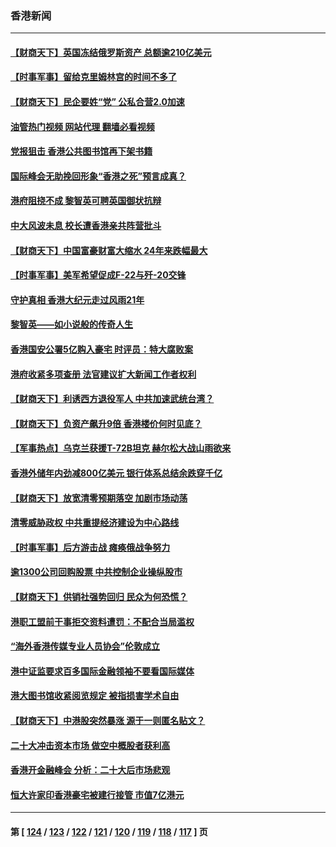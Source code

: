 ### 香港新闻
---
#### [【财商天下】英国冻结俄罗斯资产 总额逾210亿美元](../../pages/ncid1349362/n13865826.md?11152045) 
#### [【时事军事】留给克里姆林宫的时间不多了](../../pages/ncid1349362/n13864990.md?11152045) 
#### [【财商天下】民企要姓“党” 公私合营2.0加速](../../pages/ncid1349362/n13864327.md?11152045) 
#### [油管热门视频 网站代理 翻墙必看视频](http://138.2.39.72:81/youtube.html?epic-marker?11152045)
#### [党报狙击 香港公共图书馆再下架书籍](../../pages/ncid1349362/n13864021.md?11152045) 
#### [国际峰会无助挽回形象“香港之死”预言成真？](../../pages/ncid1349362/n13864010.md?11152045) 
#### [港府阻挠不成 黎智英可聘英国御状抗辩](../../pages/ncid1349362/n13863307.md?11152045) 
#### [中大风波未息 校长遭香港亲共阵营批斗](../../pages/ncid1349362/n13863273.md?11152045) 
#### [【财商天下】中国富豪财富大缩水 24年来跌幅最大](../../pages/ncid1349362/n13863711.md?11152045) 
#### [【时事军事】美军希望促成F-22与歼-20交锋](../../pages/ncid1349362/n13863142.md?11152045) 
#### [守护真相 香港大纪元走过风雨21年](../../pages/ncid1349362/n13862815.md?11152045) 
#### [黎智英——如小说般的传奇人生](../../pages/ncid1349362/n13862305.md?11152045) 
#### [香港国安公署5亿购入豪宅 时评员：特大腐败案](../../pages/ncid1349362/n13862466.md?11152045) 
#### [港府收紧多项查册 法官建议扩大新闻工作者权利](../../pages/ncid1349362/n13862425.md?11152045) 
#### [【财商天下】利诱西方退役军人 中共加速武统台湾？](../../pages/ncid1349362/n13862876.md?11152045) 
#### [【财商天下】负资产飙升9倍 香港楼价何时见底？](../../pages/ncid1349362/n13862025.md?11152045) 
#### [【军事热点】乌克兰获援T-72B坦克 赫尔松大战山雨欲来](../../pages/ncid1349362/n13861638.md?11152045) 
#### [香港外储年内劲减800亿美元 银行体系总结余跌穿千亿](../../pages/ncid1349362/n13861508.md?11152045) 
#### [【财商天下】放宽清零预期落空 加剧市场动荡](../../pages/ncid1349362/n13861344.md?11152045) 
#### [清零威胁政权 中共重提经济建设为中心路线](../../pages/ncid1349362/n13860724.md?11152045) 
#### [【时事军事】后方游击战 瘫痪俄战争努力](../../pages/ncid1349362/n13860268.md?11152045) 
#### [逾1300公司回购股票 中共控制企业操纵股市](../../pages/ncid1349362/n13860391.md?11152045) 
#### [【财商天下】供销社强势回归 民众为何恐慌？](../../pages/ncid1349362/n13859704.md?11152045) 
#### [港职工盟前干事拒交资料遭罚：不配合当局滥权](../../pages/ncid1349362/n13859718.md?11152045) 
#### [“海外香港传媒专业人员协会”伦敦成立](../../pages/ncid1349362/n13858693.md?11152045) 
#### [港中证监要求百多国际金融领袖不要看国际媒体](../../pages/ncid1349362/n13858621.md?11152045) 
#### [港大图书馆收紧阅览规定 被指损害学术自由](../../pages/ncid1349362/n13858458.md?11152045) 
#### [【财商天下】中港股突然暴涨 源于一则匿名贴文？](../../pages/ncid1349362/n13859035.md?11152045) 
#### [二十大冲击资本市场 做空中概股者获利高](../../pages/ncid1349362/n13858605.md?11152045) 
#### [香港开金融峰会 分析：二十大后市场悲观](../../pages/ncid1349362/n13858820.md?11152045) 
#### [恒大许家印香港豪宅被建行接管 市值7亿港元](../../pages/ncid1349362/n13858786.md?11152045) 

---
#### 第 [ [124](./124.md?11152045) / [123](./123.md?11152045) / [122](./122.md?11152045) / [121](./121.md?11152045) / [120](./120.md?11152045) / [119](./119.md?11152045) / [118](./118.md?11152045) / [117](./117.md?11152045) ] 页
